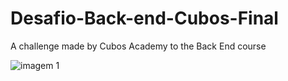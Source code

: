 # Desafio-Back-end-Cubos-Final

A challenge made by Cubos Academy to the Back End course

![imagem 1](https://user-images.githubusercontent.com/95707984/186934611-ead39007-43d3-454c-9357-0d14b11c2c51.png)
